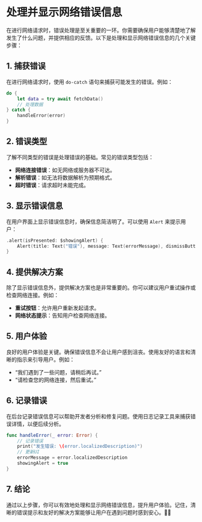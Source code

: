 ﻿# 处理并显示网络错误信息

在进行网络请求时，错误处理是至关重要的一环。你需要确保用户能够清楚地了解发生了什么问题，并提供相应的反馈。以下是处理和显示网络错误信息的几个关键步骤：

## 1. 捕获错误

在进行网络请求时，使用 `do-catch` 语句来捕获可能发生的错误。例如：

```swift
do {
    let data = try await fetchData()
    // 处理数据
} catch {
    handleError(error)
}
```

## 2. 错误类型

了解不同类型的错误是处理错误的基础。常见的错误类型包括：

- **网络连接错误**：如无网络或服务器不可达。
- **解析错误**：如无法将数据解析为预期格式。
- **超时错误**：请求超时未能完成。

## 3. 显示错误信息

在用户界面上显示错误信息时，确保信息简洁明了。可以使用 `Alert` 来提示用户：

```swift
.alert(isPresented: $showingAlert) {
    Alert(title: Text("错误"), message: Text(errorMessage), dismissButton: .default(Text("确定")))
}
```

## 4. 提供解决方案

除了显示错误信息外，提供解决方案也是非常重要的。你可以建议用户重试操作或检查网络连接。例如：

- **重试按钮**：允许用户重新发起请求。
- **网络状态提示**：告知用户检查网络连接。

## 5. 用户体验

良好的用户体验是关键。确保错误信息不会让用户感到沮丧。使用友好的语言和清晰的指示来引导用户。例如：

- “我们遇到了一些问题，请稍后再试。”
- “请检查您的网络连接，然后重试。”

## 6. 记录错误

在后台记录错误信息可以帮助开发者分析和修复问题。使用日志记录工具来捕获错误详情，以便后续分析。

```swift
func handleError(_ error: Error) {
    // 记录错误
    print("发生错误: \(error.localizedDescription)")
    // 更新UI
    errorMessage = error.localizedDescription
    showingAlert = true
}
```

## 7. 结论

通过以上步骤，你可以有效地处理和显示网络错误信息，提升用户体验。记住，清晰的错误提示和友好的解决方案能够让用户在遇到问题时感到安心。💪✨